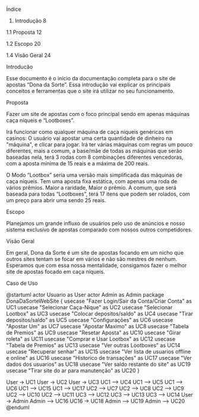 Índice
1. Introdução	8

1.1	Proposta	12

1.2	Escopo	20

1.4	Visão Geral 24	


Introducão

Esse documento é o início da documentação completa para o site de apostas “Dona da Sorte”. Essa introdução vai explicar os principais conceitos e ferramentas que o site irá utilizar no seu funcionamento.


Proposta

Fazer um site de apostas com o foco principal sendo em apenas máquinas caça níqueis e “Lootboxes”.

Irá funcionar como qualquer máquina de caça níqueis genéricas em casinos: O usuário vai apostar uma certa quantidade de dinheiro na "máquina", e clicar para jogar. Irá ter várias máquinas com regras um pouco diferentes, mais a comum, a base/mãe de todas as máquinas que serão baseadas nela, terá 3 rodas com 8 combinações diferentes vencedoras, com a aposta mínima de 15 reais e a máxima de 200 reais.

O Modo “Lootbox” seria uma versão mais simplificada das máquinas de caça níqueis. Tem uma aposta fixa estática, com apenas uma roda de vários prêmios. Maior a raridade, Maior o prêmio. A comum, que será baseada para todas “Lootboxes”, terá 17 itens que podem ser rolados, com um preço para abrir uma sendo 25 reais.


Escopo

Planejamos um grande influxo de usuários pelo uso de anúncios e nosso sistema exclusivo de apostas comparado com nossos outros competidores.


Visão Geral

Em geral, Dona da Sorte é um site de apostas focando em um nicho que outros sites tentam se focar em vários e não são mestres de nenhum. Esperamos que com essa nossa mentalidade, consigamos fazer o melhor site de apostas focado em caça níqueis.

Caso de Uso

@startuml
actor Usuario as User
actor Admin as Admin
package DonaDaSorteWebSite {
usecase "Fazer Login/Sair da Conta/Criar Conta" as UC1
usecase "Selecionar Caça-Nique" as UC2
usecase "Selecionar Lootbox" as UC3
usecase "Colocar depositos/saldo" as UC4
usecase "Tirar depositos/saldo" as UC5
usecase "Configurações" as UC6
usecase "Apostar Um" as UC7
usecase "Apostar Maximo" as UC8
usecase "Tabela de Premios" as UC9
usecase "Resetar Aposta" as UC10
usecase "Girar roleta" as UC11
usecase "Comprar e Usar Lootbox" as UC12
usecase "Tabela de Premios" as UC13
usecase "Ver outras Lootboxes" as UC14
usecase "Recuperar senhar" as UC15
usecase "Ver lista de usuarios offline e online" as UC16
usecase "Historico de transações" as UC17
usecase "Ver dados dos usuarios" as UC18
usecase "Ver saldo restante do site" as UC19
usecase "Tirar site do ar para manutenção" as UC20
}

User -> UC1
User -> UC2
User -> UC3
UC1 --> UC4
UC1 --> UC5
UC1 --> UC6
UC1 --> UC15
UC1 --> UC17
UC2 --> UC7
UC2 --> UC8
UC2 --> UC9
UC2 --> UC10
UC2 --> UC11
UC3 --> UC12
UC3 --> UC13
UC3 --> UC14
User -> Admin
Admin --> UC16
UC16 -> UC18
Admin --> UC19
Admin --> UC20
@enduml
